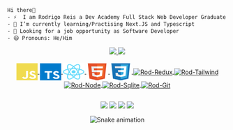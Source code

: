 
    Hi there👋 
    - ⚡  I am Rodrigo Reis a Dev Academy Full Stack Web Developer Graduate 
    - 🌱 I’m currently learning/Practising Next.JS and Typescript
    - 🤔 Looking for a job opportunity as Software Developer
    - 😄 Pronouns: He/Him

<div align="center" style="display: inline_block">
    <a href="https://github.com/RodrigoReis-dev">
    <img height="160em" src="https://github-readme-stats.vercel.app/api?username=RodrigoReis-dev&show_icons=true&theme=tokyonight&include_all_commits=true&count_private=true"/>
    <img height="160em" src="https://github-readme-stats.vercel.app/api/top-langs/?username=RodrigoReis-dev&layout=compact&langs_count=7&theme=tokyonight"/>
</div>
<div align="center" style="display: inline_block"><br>
    <img align="center" alt="Rod-Js" height="40" width="50" 
    src="https://raw.githubusercontent.com/devicons/devicon/master/icons/javascript/javascript-plain.svg">
    <img align="center" alt="Rod-Ts" height="40" width="50" 
    src="https://raw.githubusercontent.com/devicons/devicon/master/icons/typescript/typescript-plain.svg">
    <img align="center" alt="Rod-React" height="40" width="50" 
    src="https://raw.githubusercontent.com/devicons/devicon/master/icons/react/react-original.svg">
    <img align="center" alt="Rod-HTML" height="40" width="50" 
    src="https://raw.githubusercontent.com/devicons/devicon/master/icons/html5/html5-original.svg">
    <img align="center" alt="Rod-CSS" height="40" width="50" 
    src="https://raw.githubusercontent.com/devicons/devicon/master/icons/css3/css3-original.svg">
    <img align="center" alt="Rod-Redux" height="40" width="50"
    src="https://cdn.jsdelivr.net/gh/devicons/devicon/icons/redux/redux-original.svg" />
    <img align="center" alt="Rod-Tailwind" height="50" width="60"
    src="https://cdn.jsdelivr.net/gh/devicons/devicon/icons/tailwindcss/tailwindcss-plain.svg" />     
    <img align="center" alt="Rod-Node" height="90" width="110"  
    src="https://cdn.jsdelivr.net/gh/devicons/devicon/icons/nodejs/nodejs-plain-wordmark.svg" />
    <img align="center" alt="Rod-Sqlite" height="40" width="50"
    src="https://cdn.jsdelivr.net/gh/devicons/devicon/icons/sqlite/sqlite-original.svg" />
    <img align="center" alt="Rod-Git" height="70" width="90"
    src="https://cdn.jsdelivr.net/gh/devicons/devicon/icons/git/git-plain-wordmark.svg" />        
</div>

##
 
<div align="center"> 
  
  <a href="https://www.instagram.com/rodrigoreis1976" target="_blank"><img src="https://img.shields.io/badge/-Instagram-%23E4405F?style=for-the-badge&logo=instagram&logoColor=white" target="_blank"></a>
 <a href="https://discord.com/channels/@me" target="_blank"><img src="https://img.shields.io/badge/Discord-7289DA?style=for-the-badge&logo=discord&logoColor=white" target="_blank"></a> 
  <a href = "mailto:rod.reis76@gmail.com"><img src="https://img.shields.io/badge/-Gmail-%23333?style=for-the-badge&logo=gmail&logoColor=white" target="_blank"></a>
  <a href="https://www.linkedin.com/in/rodrigo-reis-378846213/" target="_blank"><img src="https://img.shields.io/badge/-LinkedIn-%230077B5?style=for-the-badge&logo=linkedin&logoColor=white" target="_blank"></a> 
 
  ![Snake animation](https://github.com/RodrigoReis-dev/RodrigoReis-dev/blob/output/github-contribution-grid-snake.svg)

</div>

